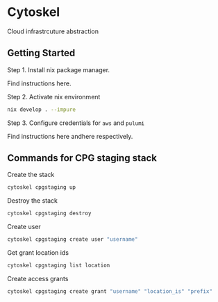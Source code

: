 # Cytoskel

Cloud infrastrcuture abstraction

## Getting Started

Step 1. Install nix package manager.

Find instructions here.

Step 2. Activate nix environment

```bash
nix develop . --impure
```

Step 3. Configure credentials for `aws` and `pulumi`

Find instructions here andhere respectively.

## Commands for CPG staging stack

Create the stack

```bash
cytoskel cpgstaging up
```

Destroy the stack

```bash
cytoskel cpgstaging destroy
```

Create user

```bash
cytoskel cpgstaging create user "username"
```

Get grant location ids

```bash
cytoskel cpgstaging list location
```

Create access grants

```bash
cytoskel cpgstaging create grant "username" "location_is" "prefix"
```
